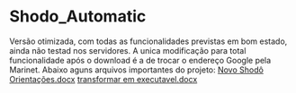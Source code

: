 # Shodo_Automatic
Versão otimizada, com todas as funcionalidades previstas em bom estado, ainda não testad nos servidores. A unica modificação para total funcionalidade após o download é 
a de trocar o endereço Google pela Marinet.
Abaixo aguns arquivos importantes do projeto:
[Novo Shodô Orientações.docx](https://github.com/VonDerLitch/Shodo_Automatic/files/9781028/Novo.Shodo.Orientacoes.docx)
[transformar em executavel.docx](https://github.com/VonDerLitch/Shodo_Automatic/files/9781030/transformar.em.executavel.docx)
